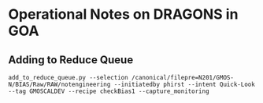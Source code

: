 # Operational Notes on DRAGONS in GOA

## Adding to Reduce Queue

`add_to_reduce_queue.py --selection /canonical/filepre=N201/GMOS-N/BIAS/Raw/RAW/notengineering --initiatedby phirst --intent Quick-Look --tag GMOSCALDEV --recipe checkBias1 --capture_monitoring`